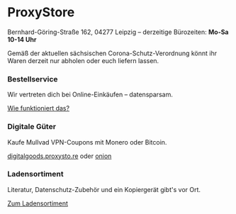 # ProxyStore

<p class="lead text-center">Bernhard-Göring-Straße 162, 04277 Leipzig &ndash; derzeitige Bürozeiten: <strong>Mo-Sa 10-14 Uhr</strong></p>

<div class="alert alert-warning mt-3 mb-4">Gemäß der aktuellen sächsischen Corona-Schutz-Verordnung könnt ihr Waren derzeit nur abholen oder euch liefern lassen.</div>

<style>
.card-hover:hover {
	background-color: #f7f7f7;
}
</style>

<div class="row">
	<div class="card card-hover col-lg mx-3 mb-3">
		<div class="card-body">
			<h3 class="card-title">Bestellservice</h3>
			<p class="card-text">Wir vertreten dich bei Online-Einkäufen – datensparsam.</p>
			<a href="bestellservice.html" class="card-link stretched-link">Wie funktioniert das?</a>
		</div>
	</div>
	<div class="card col-lg mx-3 mb-3">
		<div class="card-body">
			<h3 class="card-title">Digitale Güter</h3>
			<p class="card-text">Kaufe Mullvad VPN-Coupons mit Monero oder Bitcoin.</p>
			<a href="https://digitalgoods.proxysto.re">digitalgoods.proxysto.re</a>
			oder
			<a href="http://digitazyyxyihwwzudp5syxxyn3qhcd63wqcha2dxpfqiyydmrgdiaad.onion/">onion</a>
		</div>
	</div>
	<div class="card card-hover col-lg mx-3 mb-3">
		<div class="card-body">
			<h3 class="card-title">Ladensortiment</h3>
			<p class="card-text">Literatur, Datenschutz-Zubehör und ein Kopiergerät gibt's vor Ort.</p>
			<a href="ladensortiment.html" class="card-link stretched-link">Zum Ladensortiment</a>
		</div>
	</div>
</div>
